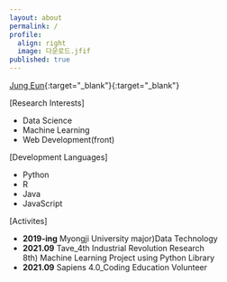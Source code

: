```yaml
---
layout: about
permalink: /
profile:
  align: right
  image: 다운로드.jfif
published: true
---
```


[Jung Eun](https://github.com/JJungEEun){:target="_blank"}{:target="_blank"}

<!-- If you want to use this space to write your biography here, edit the `index.md` file. You can put a picture in, too. Rename your picture to `profile.png` and put it in the `assets/images/` folder.

The social-icons footer can be used to link profiles from GitHub, OrcID and ReasearchGate aprart form the usual Twitter, LinkedIn and Facebook. You can add your user ID in the `_config.yml` file to link your accounts. -->

[Research Interests]
<ul>
  <li> Data Science </li>
  <li> Machine Learning </li>
  <li> Web Development(front) </li>
</ul>

[Development Languages]
<ul>
  <li>Python</li>
  <li>R</li>
  <li>Java</li>
  <li>JavaScript</li>
</ul>

[Activites]
<ul>
  <li><b>2019-ing</b> Myongji University major)Data Technology</li>
  <li><b>2021.09</b> Tave_4th Industrial Revolution Research
  <br> 8th) Machine Learning Project using Python Library</li>
  <li><b>2021.09</b> Sapiens 4.0_Coding Education Volunteer</li>
</ul>


